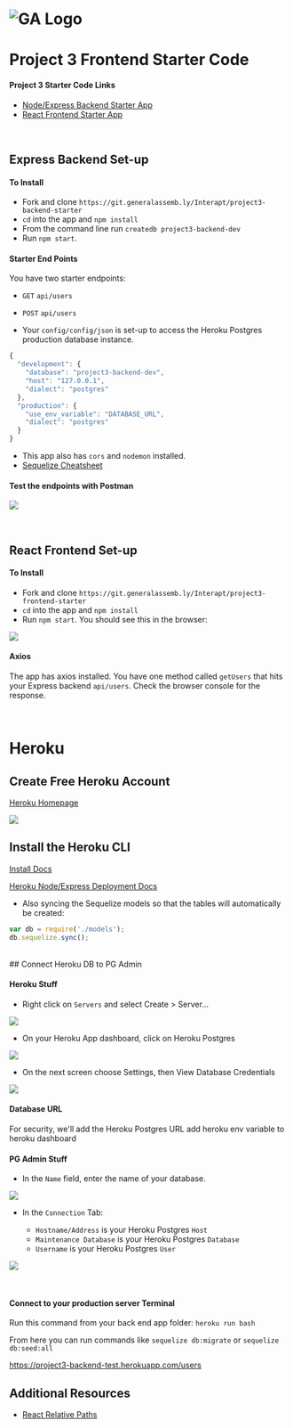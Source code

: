 # ![GA Logo](https://ga-dash.s3.amazonaws.com/production/assets/logo-9f88ae6c9c3871690e33280fcf557f33.png) 

# Project 3 Frontend Starter Code

#### Project 3 Starter Code Links

- [Node/Express Backend Starter App](https://git.generalassemb.ly/Interapt/project3-backend-starter)
- [React Frontend Starter App](https://git.generalassemb.ly/Interapt/project3-frontend-starter)

<br>

## Express Backend Set-up

#### To Install

- Fork and clone `https://git.generalassemb.ly/Interapt/project3-backend-starter`
- `cd` into the app and `npm install`
- From the command line run `createdb project3-backend-dev`
- Run `npm start`. 


#### Starter End Points

You have two starter endpoints:

- `GET` `api/users`
- `POST` `api/users`

- Your `config/config/json` is set-up to access the Heroku Postgres production database instance.

```js
{
  "development": {
    "database": "project3-backend-dev",
    "host": "127.0.0.1",
    "dialect": "postgres"
  },
  "production": {
    "use_env_variable": "DATABASE_URL",
    "dialect": "postgres"
  }
}
```

- This app also has `cors` and `nodemon` installed.
- [Sequelize Cheatsheet](https://gist.github.com/vapurrmaid/a111bf3fc0224751cb2f76532aac2465)


#### Test the endpoints with Postman

![](https://i.imgur.com/MhV0c4U.png)

<br>

## React Frontend Set-up

#### To Install

- Fork and clone `https://git.generalassemb.ly/Interapt/project3-frontend-starter`
- `cd` into the app and `npm install`
- Run `npm start`. You should see this in the browser:

![](https://i.imgur.com/7CLkUI4.png)


#### Axios

The app has axios installed. You have one method called `getUsers` that hits your Express backend `api/users`. Check the browser console for the response.


<br>

# Heroku 

## Create Free Heroku Account

[Heroku Homepage](https://devcenter.heroku.com/)

![](https://i.imgur.com/hPAtUfN.png)

## Install the Heroku CLI

[Install Docs](https://devcenter.heroku.com/articles/heroku-cli)

[Heroku Node/Express Deployment Docs](https://devcenter.heroku.com/articles/getting-started-with-nodejs?singlepage=true)


- Also syncing the Sequelize models so that the tables will automatically be created:

```js
var db = require('./models');
db.sequelize.sync();
```

<br>
## Connect Heroku DB to PG Admin

#### Heroku Stuff

- Right click on `Servers` and select Create > Server...

![](https://i.imgur.com/JWvG2Nz.png)

- On your Heroku App dashboard, click on Heroku Postgres

![](https://i.imgur.com/5l5Gq6s.png)

- On the next screen choose Settings, then View Database Credentials

![](https://i.imgur.com/iikLgfj.png)

#### Database URL

For security, we'll add the Heroku Postgres URL add heroku env variable to heroku dashboard

#### PG Admin Stuff

- In the `Name` field, enter the name of your database.

![](https://i.imgur.com/Lzp0zlC.png)

- In the `Connection` Tab:
	
	- `Hostname/Address` is your Heroku Postgres `Host`
	- `Maintenance Database` is your Heroku Postgres `Database`
	- `Username` is your Heroku Postgres `User`

![](https://i.imgur.com/hQQB2MM.png)


<br>

#### Connect to your production server Terminal

Run this command from your back end app folder: `heroku run bash`

From here you can run commands like `sequelize db:migrate` or `sequelize db:seed:all`

https://project3-backend-test.herokuapp.com/users

## Additional Resources


- [React Relative Paths](https://create-react-app.dev/docs/deployment#building-for-relative-paths)
